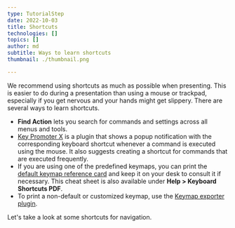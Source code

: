 ```yaml
---
type: TutorialStep
date: 2022-10-03
title: Shortcuts
technologies: []
topics: []
author: md
subtitle: Ways to learn shortcuts
thumbnail: ./thumbnail.png

---
```


We recommend using shortcuts as much as possible when presenting. This is easier to do during a presentation than using a mouse or trackpad, especially if you get nervous and your hands might get slippery. There are several ways to learn shortcuts.

* **Find Action** lets you search for commands and settings across all menus and tools.
* [Key Promoter X](https://plugins.jetbrains.com/plugin/9792-key-promoter-x) is a plugin that shows a popup notification with the corresponding keyboard shortcut whenever a command is executed using the mouse. It also suggests creating a shortcut for commands that are executed frequently.
* If you are using one of the predefined keymaps, you can print the [default keymap reference card](https://resources.jetbrains.com/storage/products/intellij-idea/docs/IntelliJIDEA_ReferenceCard.pdf) and keep it on your desk to consult it if necessary. This cheat sheet is also available under **Help > Keyboard Shortcuts PDF**.
* To print a non-default or customized keymap, use the [Keymap exporter plugin](https://plugins.jetbrains.com/plugin/7066-keymap-exporter).

Let's take a look at some shortcuts for navigation.
